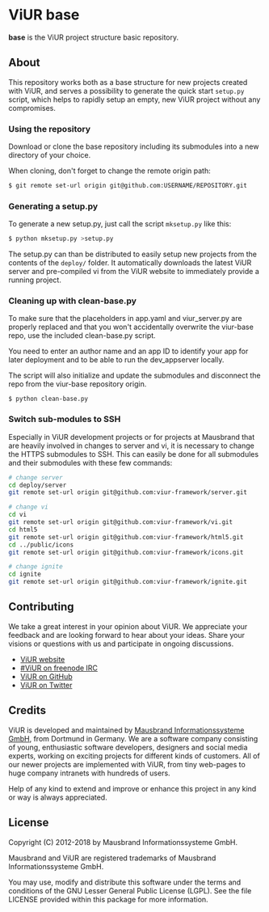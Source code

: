# ViUR base

**base** is the ViUR project structure basic repository.

## About

This repository works both as a base structure for new projects created with ViUR, and serves a possibility to generate the quick start ``setup.py`` script, which helps to rapidly setup an empty, new ViUR project without any compromises.

### Using the repository

Download or clone the base repository including its submodules into a new directory of your choice.

When cloning, don't forget to change the remote origin path:

```bash
$ git remote set-url origin git@github.com:USERNAME/REPOSITORY.git
```

### Generating a setup.py

To generate a new setup.py, just call the script ``mksetup.py`` like this:

```bash
$ python mksetup.py >setup.py
```

The setup.py can than be distributed to easily setup new projects from the contents of the ``deploy/`` folder. It automatically downloads the latest ViUR server and pre-compiled vi from the ViUR website to immediately provide a running project.

### Cleaning up with clean-base.py

To make sure that the placeholders in app.yaml and viur_server.py are properly replaced and that you won't accidentally overwrite the viur-base repo, use the included clean-base.py script.

You need to enter an author name and an app ID to identify your app for later deployment and to be able to run the dev_appserver locally.

The script will also initialize and update the submodules and disconnect the repo from the viur-base repository origin.

```base
$ python clean-base.py
```

### Switch sub-modules to SSH

Especially in ViUR development projects or for projects at Mausbrand that are heavily involved in changes to server and vi, it is necessary to change the HTTPS submodules to SSH. This can easily be done for all submodules and their submodules with these few commands:

```bash
# change server
cd deploy/server
git remote set-url origin git@github.com:viur-framework/server.git

# change vi
cd vi
git remote set-url origin git@github.com:viur-framework/vi.git
cd html5
git remote set-url origin git@github.com:viur-framework/html5.git
cd ../public/icons
git remote set-url origin git@github.com:viur-framework/icons.git

# change ignite
cd ignite
git remote set-url origin git@github.com:viur-framework/ignite.git
```

## Contributing

We take a great interest in your opinion about ViUR. We appreciate your feedback and are looking forward to hear about your ideas. Share your visions or questions with us and participate in ongoing discussions.

- [ViUR website](https://www.viur.is)
- [#ViUR on freenode IRC](https://webchat.freenode.net/?channels=viur)
- [ViUR on GitHub](https://github.com/viur-framework)
- [ViUR on Twitter](https://twitter.com/weloveViUR)

## Credits

ViUR is developed and maintained by [Mausbrand Informationssysteme GmbH](https://www.mausbrand.de/en), from Dortmund in Germany. We are a software company consisting of young, enthusiastic software developers, designers and social media experts, working on exciting projects for different kinds of customers. All of our newer projects are implemented with ViUR, from tiny web-pages to huge company intranets with hundreds of users.

Help of any kind to extend and improve or enhance this project in any kind or way is always appreciated.

## License

Copyright (C) 2012-2018 by Mausbrand Informationssysteme GmbH.

Mausbrand and ViUR are registered trademarks of Mausbrand Informationssysteme GmbH.

You may use, modify and distribute this software under the terms and conditions of the GNU Lesser General Public License (LGPL). See the file LICENSE provided within this package for more information.
